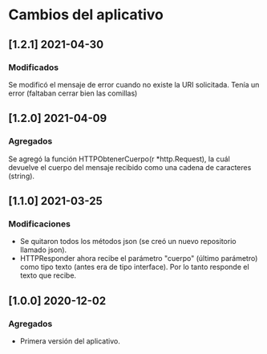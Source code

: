 # Cambios del aplicativo

## [1.2.1] 2021-04-30
### Modificados
Se modificó el mensaje de error cuando no existe la URI solicitada.
Tenía un error (faltaban cerrar bien las comillas)

## [1.2.0] 2021-04-09
### Agregados
Se agregó la función HTTPObtenerCuerpo(r *http.Request), la cuál devuelve el cuerpo del mensaje recibido como una cadena de caracteres (string).

## [1.1.0] 2021-03-25
### Modificaciones
* Se quitaron todos los métodos json (se creó un nuevo repositorio llamado json).
* HTTPResponder ahora recibe el parámetro "cuerpo" (último parámetro) como tipo texto (antes era de tipo interface). Por lo tanto responde el texto que recibe.

## [1.0.0] 2020-12-02
### Agregados
* Primera versión del aplicativo.
